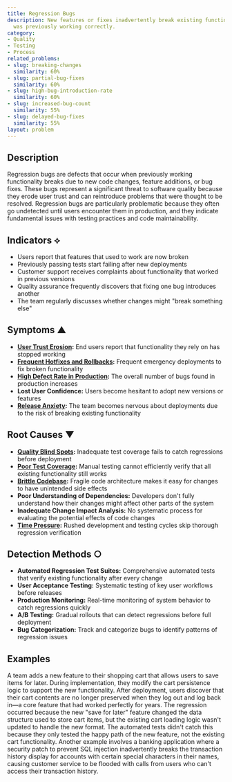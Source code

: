 ```yaml
---
title: Regression Bugs
description: New features or fixes inadvertently break existing functionality that
  was previously working correctly.
category:
- Quality
- Testing
- Process
related_problems:
- slug: breaking-changes
  similarity: 60%
- slug: partial-bug-fixes
  similarity: 60%
- slug: high-bug-introduction-rate
  similarity: 60%
- slug: increased-bug-count
  similarity: 55%
- slug: delayed-bug-fixes
  similarity: 55%
layout: problem
---
```


## Description

Regression bugs are defects that occur when previously working functionality breaks due to new code changes, feature additions, or bug fixes. These bugs represent a significant threat to software quality because they erode user trust and can reintroduce problems that were thought to be resolved. Regression bugs are particularly problematic because they often go undetected until users encounter them in production, and they indicate fundamental issues with testing practices and code maintainability.

## Indicators ⟡
- Users report that features that used to work are now broken
- Previously passing tests start failing after new deployments
- Customer support receives complaints about functionality that worked in previous versions
- Quality assurance frequently discovers that fixing one bug introduces another
- The team regularly discusses whether changes might "break something else"

## Symptoms ▲
- **[User Trust Erosion](user-trust-erosion.md):** End users report that functionality they rely on has stopped working
- **[Frequent Hotfixes and Rollbacks](frequent-hotfixes-and-rollbacks.md):** Frequent emergency deployments to fix broken functionality
- **[High Defect Rate in Production](high-defect-rate-in-production.md):** The overall number of bugs found in production increases
- **Lost User Confidence:** Users become hesitant to adopt new versions or features
- **[Release Anxiety](release-anxiety.md):** The team becomes nervous about deployments due to the risk of breaking existing functionality

## Root Causes ▼
- **[Quality Blind Spots](quality-blind-spots.md):** Inadequate test coverage fails to catch regressions before deployment
- **[Poor Test Coverage](poor-test-coverage.md):** Manual testing cannot efficiently verify that all existing functionality still works
- **[Brittle Codebase](brittle-codebase.md):** Fragile code architecture makes it easy for changes to have unintended side effects
- **Poor Understanding of Dependencies:** Developers don't fully understand how their changes might affect other parts of the system
- **Inadequate Change Impact Analysis:** No systematic process for evaluating the potential effects of code changes
- **[Time Pressure](time-pressure.md):** Rushed development and testing cycles skip thorough regression verification

## Detection Methods ○
- **Automated Regression Test Suites:** Comprehensive automated tests that verify existing functionality after every change
- **User Acceptance Testing:** Systematic testing of key user workflows before releases
- **Production Monitoring:** Real-time monitoring of system behavior to catch regressions quickly
- **A/B Testing:** Gradual rollouts that can detect regressions before full deployment
- **Bug Categorization:** Track and categorize bugs to identify patterns of regression issues

## Examples

A team adds a new feature to their shopping cart that allows users to save items for later. During implementation, they modify the cart persistence logic to support the new functionality. After deployment, users discover that their cart contents are no longer preserved when they log out and log back in—a core feature that had worked perfectly for years. The regression occurred because the new "save for later" feature changed the data structure used to store cart items, but the existing cart loading logic wasn't updated to handle the new format. The automated tests didn't catch this because they only tested the happy path of the new feature, not the existing cart functionality. Another example involves a banking application where a security patch to prevent SQL injection inadvertently breaks the transaction history display for accounts with certain special characters in their names, causing customer service to be flooded with calls from users who can't access their transaction history.